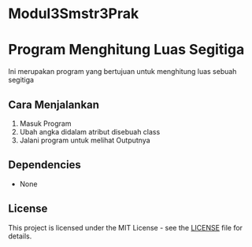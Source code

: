 # Modul3Smstr3Prak
 # Program Menghitung Luas Segitiga
 Ini merupakan program yang bertujuan untuk menghitung luas sebuah segitiga

 ## Cara Menjalankan
1. Masuk Program
2. Ubah angka didalam atribut disebuah class
3. Jalani program untuk melihat Outputnya

 ## Dependencies
- None

 ## License
 This project is licensed under the MIT License -
 see the [LICENSE](LICENSE) file for details.

